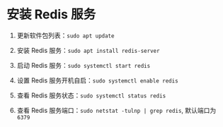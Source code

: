 # 安装 Redis 服务

1. 更新软件包列表：`sudo apt update`

2. 安装 Redis 服务：`sudo apt install redis-server`

3. 启动 Redis 服务：`sudo systemctl start redis`

4. 设置 Redis 服务开机自启：`sudo systemctl enable redis`

5. 查看 Redis 服务状态：`sudo systemctl status redis`

6. 查看 Redis 服务端口：`sudo netstat -tulnp | grep redis`, 默认端口为 `6379`
